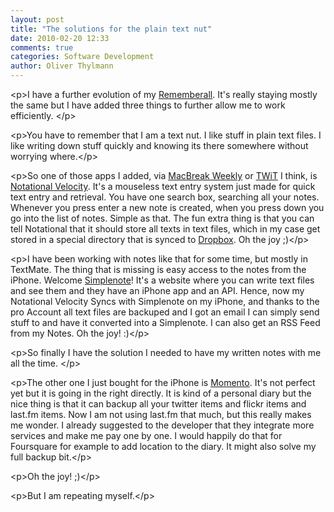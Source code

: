```yaml
---
layout: post
title: "The solutions for the plain text nut"
date: 2010-02-20 12:33
comments: true
categories: Software Development
author: Oliver Thylmann
---
```








&lt;p&gt;I have a further evolution of my [Rememberall](http://thylmann.net/blog/2009/8/15/the-evolution-of-my-rememberall.html). It's really staying mostly the same but I have added three things to further allow me to work efficiently. &lt;/p&gt;

&lt;p&gt;You have to remember that I am a text nut. I like stuff in plain text files. I like writing down stuff quickly and knowing its there somewhere without worrying where.&lt;/p&gt;

&lt;p&gt;So one of those apps I added, via [MacBreak Weekly](http://twit.tv/mbw) or [TWiT](http://twit.tv/twit) I think, is [Notational Velocity](http://notational.net/). It's a mouseless text entry system just made for quick text entry and retrieval. You have one search box, searching all your notes. Whenever you press enter a new note is created, when you press down you go into the list of notes. Simple as that. The fun extra thing is that you can tell Notational that it should store all texts in text files, which in my case get stored in a special directory that is synced to [Dropbox](http://dropbox.com/). Oh the joy ;)&lt;/p&gt;

&lt;p&gt;I have been working with notes like that for some time, but mostly in TextMate. The thing that is missing is easy access to the notes from the iPhone. Welcome [Simplenote](http://simplenoteapp.com/)! It's a website where you can write text files and see them and they have an iPhone app and an API. Hence, now my Notational Velocity Syncs with Simplenote on my iPhone, and thanks to the pro Account all text files are backuped and I got an email I can simply send stuff to and have it converted into a Simplenote. I can also get an RSS Feed from my Notes. Oh the joy! :)&lt;/p&gt;

&lt;p&gt;So finally I have the solution I needed to have my written notes with me all the time. &lt;/p&gt;

&lt;p&gt;The other one I just bought for the iPhone is [Momento](http://www.momentoapp.com/). It's not perfect yet but it is going in the right directly. It is kind of a personal diary but the nice thing is that it can backup all your twitter items and flickr items and last.fm items. Now I am not using last.fm that much, but this really makes me wonder. I already suggested to the developer that they integrate more services and make me pay one by one. I would happily do that for Foursquare for example to add location to the diary. It might also solve my full backup bit.&lt;/p&gt;

&lt;p&gt;Oh the joy! ;)&lt;/p&gt;

&lt;p&gt;But I am repeating myself.&lt;/p&gt;



